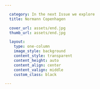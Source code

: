 ```yaml
---

  category: In the next Issue we explore
  title: Normann Copenhagen

  cover_url: assets/end.jpg
  thumb_url: assets/end.jpg

  layout:
    type: one-column
    image_style: background
    content_style: transparent
    content_height: auto
    content_align: center
    content_valign: middle
    custom_class: black

---
```

